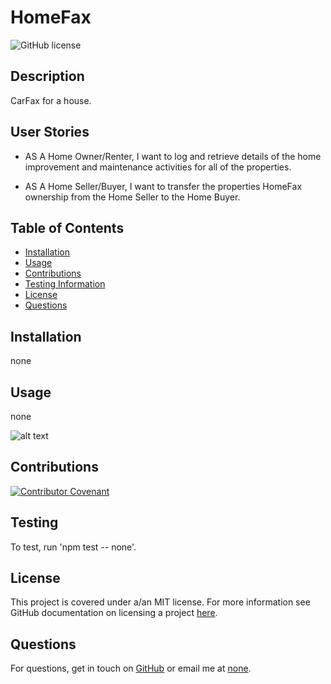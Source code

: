 # HomeFax

![GitHub license](https://img.shields.io/badge/license-MIT-brightgreen.svg)

## Description

CarFax for a house.

## User Stories

- AS A Home Owner/Renter, I want to log and retrieve details of the home
  improvement and maintenance activities for all of the properties.

- AS A Home Seller/Buyer, I want to transfer the properties HomeFax ownership
  from the Home Seller to the Home Buyer.

## Table of Contents

- [Installation](#installation)
- [Usage](#usage)
- [Contributions](#contributions)
- [Testing Information](#testing)
- [License](#license)
- [Questions](#questions)

## Installation

none

## Usage

none

![alt text](assets/images/none)

## Contributions

[![Contributor Covenant](https://img.shields.io/badge/Contributor%20Covenant-2.0-4baaaa.svg)](code_of_conduct.md)

## Testing

To test, run 'npm test -- none'.

## License

This project is covered under a/an MIT license. For more information see GitHub
documentation on licensing a project
[here](https://docs.github.com/en/communities/setting-up-your-project-for-healthy-contributions/adding-a-license-to-a-repository).

## Questions

​For questions, get in touch on [GitHub](https://github.com/none/) or email me
at [none](mailto:none).
